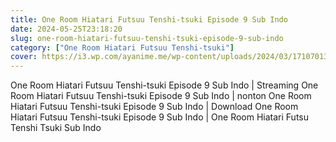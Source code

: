 ```yaml
---
title: One Room Hiatari Futsuu Tenshi-tsuki Episode 9 Sub Indo
date: 2024-05-25T23:18:20
slug: one-room-hiatari-futsuu-tenshi-tsuki-episode-9-sub-indo
category: ["One Room Hiatari Futsuu Tenshi-tsuki"]
cover: https://i3.wp.com/ayanime.me/wp-content/uploads/2024/03/1710701356-6735-141321.jpg
---
```


<p>One Room Hiatari Futsuu Tenshi-tsuki Episode 9 Sub Indo | Streaming One Room Hiatari Futsuu Tenshi-tsuki Episode 9 Sub Indo | nonton One Room Hiatari Futsuu Tenshi-tsuki Episode 9 Sub Indo | Download One Room Hiatari Futsuu Tenshi-tsuki Episode 9 Sub Indo | One Room Hiatari Futsu Tenshi Tsuki Sub Indo</p>

